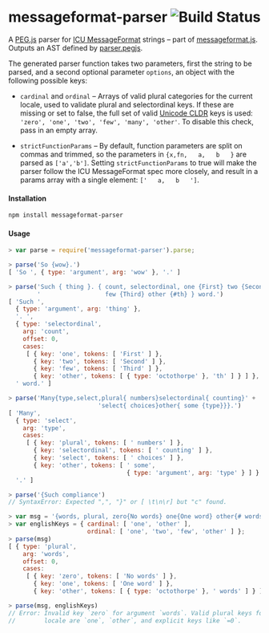 # messageformat-parser  <a href="http://travis-ci.org/messageformat/parser"><img align="right" alt="Build Status" src="https://secure.travis-ci.org/messageformat/parser.png"></a>

A [PEG.js] parser for [ICU MessageFormat] strings – part of [messageformat.js].
Outputs an AST defined by [parser.pegjs].

The generated parser function takes two parameters, first the string to be
parsed, and a second optional parameter `options`, an object with the following
possible keys:

- `cardinal` and `ordinal` – Arrays of valid plural categories for the current
  locale, used to validate plural and selectordinal keys. If these are missing
  or set to false, the full set of valid [Unicode CLDR] keys is used: `'zero',
  'one', 'two', 'few', 'many', 'other'`. To disable this check, pass in an empty
  array.

- `strictFunctionParams` – By default, function parameters are split on commas
  and trimmed, so the parameters in `{x,fn,   a,   b   }` are parsed as
  `['a','b']`. Setting `strictFunctionParams` to true will make the parser
  follow the ICU MessageFormat spec more closely, and result in a params array
  with a single element: `['   a,   b   ']`.

[ICU MessageFormat]: https://messageformat.github.io/guide/
[messageformat.js]: https://messageformat.github.io/
[parser.pegjs]: ./parser.pegjs
[PEG.js]: http://pegjs.org/
[Unicode CLDR]: http://cldr.unicode.org/index/cldr-spec/plural-rules


#### Installation

```sh
npm install messageformat-parser
```


#### Usage

```js
> var parse = require('messageformat-parser').parse;

> parse('So {wow}.')
[ 'So ', { type: 'argument', arg: 'wow' }, '.' ]

> parse('Such { thing }. { count, selectordinal, one {First} two {Second}' +
        '                  few {Third} other {#th} } word.')
[ 'Such ',
  { type: 'argument', arg: 'thing' },
  '. ',
  { type: 'selectordinal',
    arg: 'count',
    offset: 0,
    cases:
     [ { key: 'one', tokens: [ 'First' ] },
       { key: 'two', tokens: [ 'Second' ] },
       { key: 'few', tokens: [ 'Third' ] },
       { key: 'other', tokens: [ { type: 'octothorpe' }, 'th' ] } ] },
  ' word.' ]

> parse('Many{type,select,plural{ numbers}selectordinal{ counting}' +
                         'select{ choices}other{ some {type}}}.')
[ 'Many',
  { type: 'select',
    arg: 'type',
    cases:
     [ { key: 'plural', tokens: [ ' numbers' ] },
       { key: 'selectordinal', tokens: [ ' counting' ] },
       { key: 'select', tokens: [ ' choices' ] },
       { key: 'other', tokens: [ ' some',
                                 { type: 'argument', arg: 'type' } ] } ] },
  '.' ]

> parse('{Such compliance')
// SyntaxError: Expected ",", "}" or [ \t\n\r] but "c" found.

> var msg = '{words, plural, zero{No words} one{One word} other{# words}}';
> var englishKeys = { cardinal: [ 'one', 'other' ],
                      ordinal: [ 'one', 'two', 'few', 'other' ] };
> parse(msg)
[ { type: 'plural',
    arg: 'words',
    offset: 0,
    cases:
     [ { key: 'zero', tokens: [ 'No words' ] },
       { key: 'one', tokens: [ 'One word' ] },
       { key: 'other', tokens: [ { type: 'octothorpe' }, ' words' ] } ] } ]

> parse(msg, englishKeys)
// Error: Invalid key `zero` for argument `words`. Valid plural keys for this
//        locale are `one`, `other`, and explicit keys like `=0`.
```
